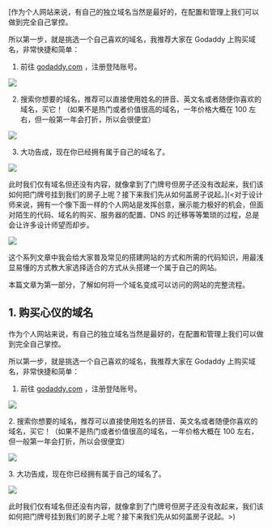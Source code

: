 [作为个人网站来说，有自己的独立域名当然是最好的，在配置和管理上我们可以做到完全自己掌控。

所以第一步，就是挑选一个自己喜欢的域名，我推荐大家在 Godaddy 上购买域名，非常快捷和简单：

1. 前往 [godaddy.com](https://link.zhihu.com/?target=https%3A//sg.godaddy.com/) ，注册登陆账号。

![](https://pic4.zhimg.com/80/v2-f27090b05b3694b0d1977c3f1a1c073f_1440w.webp)

2. 搜索你想要的域名，推荐可以直接使用姓名的拼音、英文名或者随便你喜欢的域名，买它！（如果不是热门或者价值很高的域名，一年价格大概在 100 左右，但一般第一年会打折，所以会很便宜）

![](https://pic3.zhimg.com/80/v2-e33fd0634dc72335d9699a830e1fa36a_1440w.webp)

3. 大功告成，现在你已经拥有属于自己的域名了。

![](https://pic4.zhimg.com/80/v2-20e747699d5adc99e01f056fed80bdfb_1440w.webp)

此时我们仅有域名但还没有内容，就像拿到了门牌号但房子还没有改起来，我们该如何把门牌号挂到我们的房子上呢？接下来我们先从如何盖房子说起。](<对于设计师来说，拥有一个像下面一样的个人网站是发挥创意，展示能力极好的机会，但面对陌生的代码、域名的购买、服务器的配置、DNS 的迁移等等繁琐的过程，总是会让许多设计师望而却步。

![](https://pic1.zhimg.com/v2-d36226a8349b675537f3f99b3912ff64_b.jpg)

这个系列文章中我会给大家普及常见的搭建网站的方式和所需的代码知识，用最浅显易懂的方式教大家选择适合的方式从头搭建一个属于自己的网站。

本篇文章为第一部分，了解如何将一个域名变成可以访问的网站的完整流程。

1\. 购买心仪的域名
-----------

作为个人网站来说，有自己的独立域名当然是最好的，在配置和管理上我们可以做到完全自己掌控。

所以第一步，就是挑选一个自己喜欢的域名，我推荐大家在 Godaddy 上购买域名，非常快捷和简单：

1.  前往 [godaddy.com](https://link.zhihu.com/?target=https%3A//sg.godaddy.com/) ，注册登陆账号。

![](https://pic4.zhimg.com/v2-f27090b05b3694b0d1977c3f1a1c073f_b.jpg)

2\. 搜索你想要的域名，推荐可以直接使用姓名的拼音、英文名或者随便你喜欢的域名，买它！（如果不是热门或者价值很高的域名，一年价格大概在 100 左右，但一般第一年会打折，所以会很便宜）

![](https://pic3.zhimg.com/v2-e33fd0634dc72335d9699a830e1fa36a_b.jpg)

3\. 大功告成，现在你已经拥有属于自己的域名了。

![](https://pic4.zhimg.com/v2-20e747699d5adc99e01f056fed80bdfb_b.jpg)

此时我们仅有域名但还没有内容，就像拿到了门牌号但房子还没有改起来，我们该如何把门牌号挂到我们的房子上呢？接下来我们先从如何盖房子说起。>)